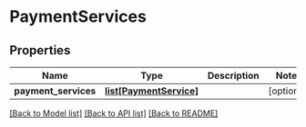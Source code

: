 # PaymentServices

## Properties
Name | Type | Description | Notes
------------ | ------------- | ------------- | -------------
**payment_services** | [**list[PaymentService]**](PaymentService.md) |  | [optional] 

[[Back to Model list]](../README.md#documentation-for-models) [[Back to API list]](../README.md#documentation-for-api-endpoints) [[Back to README]](../README.md)


